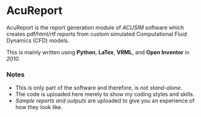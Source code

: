 # AcuReport

AcuReport is the report generation module of *ACUSIM* software which creates pdf/html/rtf reports from custom simulated Computational Fluid Dynamics (CFD) models. 

This is mainly written using **Python**, **LaTex**, **VRML**, and **Open Inventor** in *2010*. 

### Notes

- This is only part of the software and therefore, is *not stand-alone*. 
- The code is uploaded here merely to show my coding styles and skills.
- *Sample reports and outputs* are uploaded to give you an experience of how they look like.
